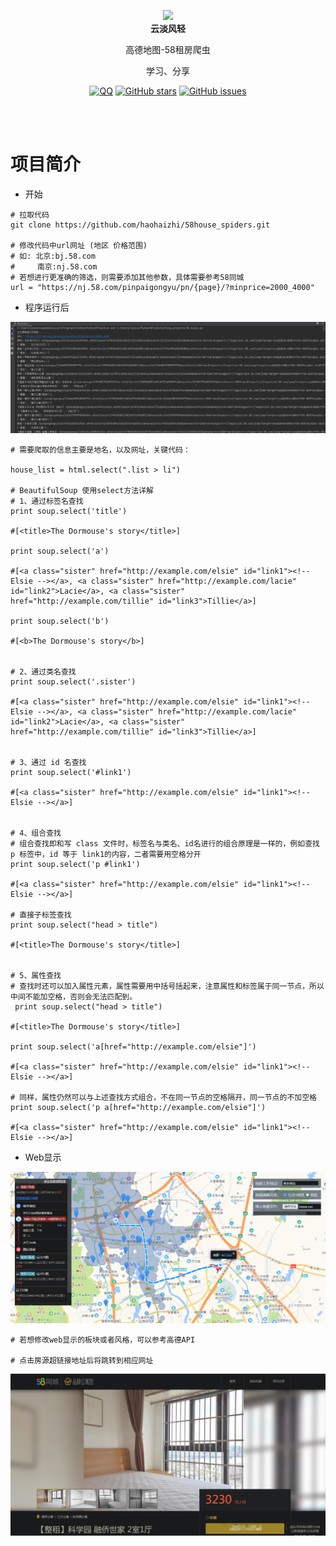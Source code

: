 <p align="center">
  <a href="https://mehoon.com">
    <img src="https://blog.mehoon.com/wp-content/uploads/2021/06/cropped-avatar.jpg" width="130" />
  </a>
  <br />
  <b>云淡风轻</b>
  <p align="center">高德地图-58租房爬虫</p>
  <p align="center">学习、分享</p>
  
  <p align="center">
  <a href="https://github.com/haohaizhi/haohaizhi.github.io/blob/main/assets/qq.jpg">
  <img src="https://img.shields.io/badge/Talk-QQ-brightgreen.svg?style=popout-square" alt="QQ"></a>
  <a href="https://github.com/haohaizhi/58house_spiders/stargazers">
  <img src="https://img.shields.io/github/stars/haohaizhi/58house_spiders.svg?style=popout-square" alt="GitHub stars"></a>
  <a href="https://github.com/haohaizhi/58house_spiders/issues">
  <img src="https://img.shields.io/github/issues/haohaizhi/58house_spiders.svg?style=popout-square" alt="GitHub issues"></a>
</p>


<br />
<br />

# 项目简介
* 开始
```
# 拉取代码
git clone https://github.com/haohaizhi/58house_spiders.git

# 修改代码中url网址 (地区 价格范围)
# 如: 北京:bj.58.com
#     南京:nj.58.com
# 若想进行更准确的筛选，则需要添加其他参数，具体需要参考58同城
url = "https://nj.58.com/pinpaigongyu/pn/{page}/?minprice=2000_4000"
```
* 程序运行后

![](images/1.png)
```
# 需要爬取的信息主要是地名，以及网址，关键代码：

house_list = html.select(".list > li")

# BeautifulSoup 使用select方法详解
# 1、通过标签名查找
print soup.select('title') 

#[<title>The Dormouse's story</title>]
 
print soup.select('a')

#[<a class="sister" href="http://example.com/elsie" id="link1"><!-- Elsie --></a>, <a class="sister" href="http://example.com/lacie" id="link2">Lacie</a>, <a class="sister" href="http://example.com/tillie" id="link3">Tillie</a>]
 
print soup.select('b')

#[<b>The Dormouse's story</b>]


# 2、通过类名查找
print soup.select('.sister')

#[<a class="sister" href="http://example.com/elsie" id="link1"><!-- Elsie --></a>, <a class="sister" href="http://example.com/lacie" id="link2">Lacie</a>, <a class="sister" href="http://example.com/tillie" id="link3">Tillie</a>]


# 3、通过 id 名查找
print soup.select('#link1')

#[<a class="sister" href="http://example.com/elsie" id="link1"><!-- Elsie --></a>]


# 4、组合查找
# 组合查找即和写 class 文件时，标签名与类名、id名进行的组合原理是一样的，例如查找 p 标签中，id 等于 link1的内容，二者需要用空格分开
print soup.select('p #link1')

#[<a class="sister" href="http://example.com/elsie" id="link1"><!-- Elsie --></a>]

# 直接子标签查找
print soup.select("head > title")

#[<title>The Dormouse's story</title>]


# 5、属性查找
# 查找时还可以加入属性元素，属性需要用中括号括起来，注意属性和标签属于同一节点，所以中间不能加空格，否则会无法匹配到。
 print soup.select("head > title")

#[<title>The Dormouse's story</title>]
 
print soup.select('a[href="http://example.com/elsie"]')

#[<a class="sister" href="http://example.com/elsie" id="link1"><!-- Elsie --></a>]

# 同样，属性仍然可以与上述查找方式组合，不在同一节点的空格隔开，同一节点的不加空格
print soup.select('p a[href="http://example.com/elsie"]')

#[<a class="sister" href="http://example.com/elsie" id="link1"><!-- Elsie --></a>]
```
* Web显示

![](images/2.png)
```
# 若想修改web显示的板块或者风格，可以参考高德API

# 点击房源超链接地址后将跳转到相应网址
```

![](images/3.png)
